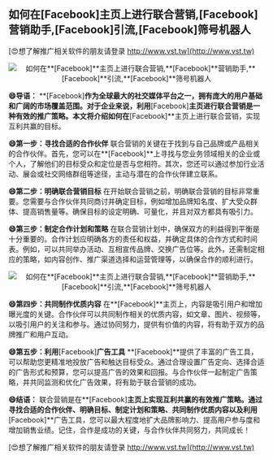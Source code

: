 ## **如何在**[Facebook]**主页上进行联合营销,**[Facebook]**营销助手,**[Facebook]**引流,**[Facebook]**筛号机器人**

[😍想了解推广相关软件的朋友请登录 http://www.vst.tw](http://www.vst.tw)

 <center><img src="https://vst.tw/MP4/tuiguang/png/7.png" alt="如何在**[Facebook]**主页上进行联合营销,**[Facebook]**营销助手,**[Facebook]**引流,**[Facebook]**筛号机器人"></center>

**😄导语：**
**[Facebook]**作为全球最大的社交媒体平台之一，拥有庞大的用户基础和广阔的市场覆盖范围。对于企业来说，利用**[Facebook]**主页进行联合营销是一种有效的推广策略。本文将介绍如何在**[Facebook]**主页上进行联合营销，实现互利共赢的目标。

**😄第一步：寻找合适的合作伙伴**
联合营销的关键在于找到与自己品牌或产品相关的合作伙伴。首先，您可以在**[Facebook]**上寻找与您业务领域相关的企业或个人，了解他们的目标受众和定位是否与您相符。其次，您还可以通过参加行业活动、展会或社交网络群组等途径，主动与潜在的合作伙伴建立联系。

**😄第二步：明确联合营销目标**
在开始联合营销之前，明确联合营销的目标非常重要。您需要与合作伙伴共同商讨并确定目标，例如增加品牌知名度、扩大受众群体、提高销售量等。确保目标的设定明确、可量化，并且对双方都具有吸引力。

**😄第三步：制定合作计划和策略**
在联合营销计划中，确保双方的利益得到平衡是十分重要的。合作计划应明确各方的责任和权益，并确定具体的合作方式和时间表。例如，可以共同举办活动、互相宣传品牌、交换广告位等。此外，还需制定相应的策略，如内容创作、推广渠道选择和运营管理等，以确保合作的顺利进行。

 <center><img src="https://vst.tw/MP4/tuiguang/png/1.png" alt="如何在**[Facebook]**主页上进行联合营销,**[Facebook]**营销助手,**[Facebook]**引流,**[Facebook]**筛号机器人"></center>

**😄第四步：共同制作优质内容**
在**[Facebook]**主页上，内容是吸引用户和增加曝光度的关键。合作伙伴可以共同制作相关的优质内容，如文章、图片、视频等，以吸引用户的关注和参与。通过协同努力，提供有价值的内容，将有助于双方的品牌推广和用户互动。

**😄第五步：利用**[Facebook]**广告工具**
**[Facebook]**提供了丰富的广告工具，可以帮助您更精准地投放广告和触达目标受众。通过合理设置广告定向、选择合适的广告形式和预算，您可以提高广告的效果和回报。与合作伙伴一起制定广告策略，并共同监测和优化广告效果，将有助于联合营销的成功。

**😄结语：**
联合营销是在**[Facebook]**主页上实现互利共赢的有效推广策略。通过寻找合适的合作伙伴、明确目标、制定计划和策略、共同制作优质内容以及利用**[Facebook]**广告工具，您可以最大程度地扩大品牌影响力、提高用户参与度和增加销售业绩。记住，合作是成功的关键，与合作伙伴共同努力，共同成长！

[😍想了解推广相关软件的朋友请登录 http://www.vst.tw](http://www.vst.tw)



